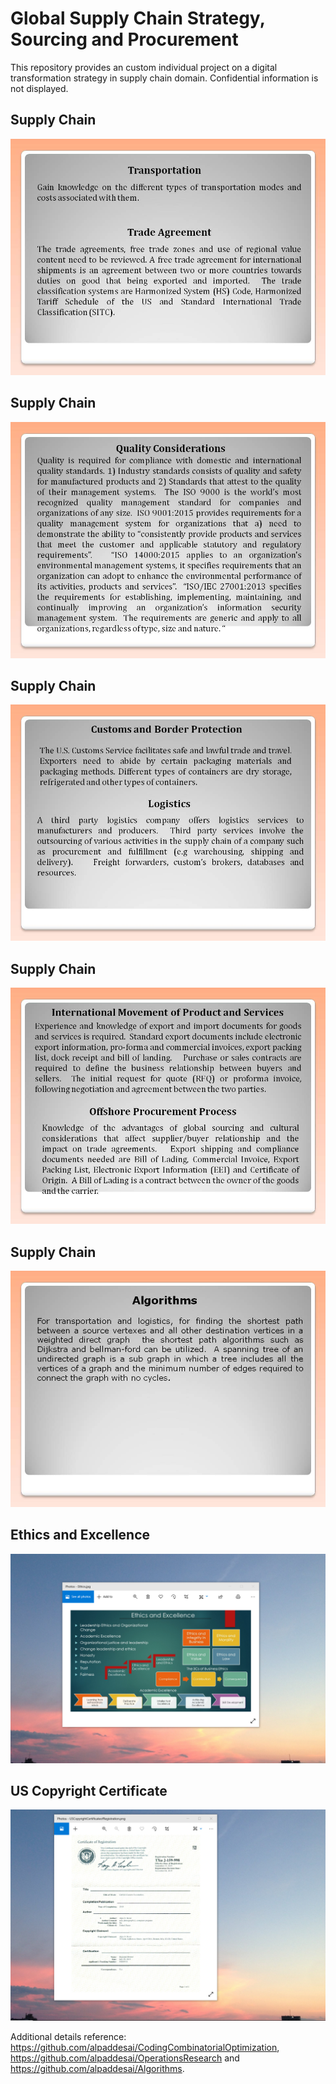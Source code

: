 # Global Supply Chain Strategy, Sourcing and Procurement

This repository provides an custom individual project on a digital transformation strategy in supply chain 
domain. Confidential information is not displayed.

## Supply Chain
![image](Slide1.JPG)

## Supply Chain
![image](Slide2.JPG)

## Supply Chain
![image](Slide3.JPG)

## Supply Chain
![image](Slide4.JPG)

## Supply Chain
![image](Slide5.JPG)

## Ethics and Excellence 
![image](EthicsandExcellence.png)

## US Copyright Certificate
![image](USCopyrightCertificate.png)

Additional details reference: https://github.com/alpaddesai/CodingCombinatorialOptimization, https://github.com/alpaddesai/OperationsResearch and  https://github.com/alpaddesai/Algorithms.
